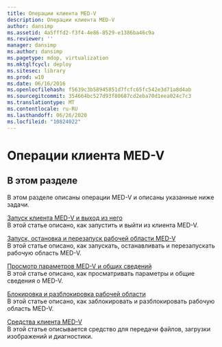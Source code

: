 ```yaml
---
title: Операции клиента MED-V
description: Операции клиента MED-V
author: dansimp
ms.assetid: 4a5fffd2-f3f4-4e86-8529-e1386ba46c9a
ms.reviewer: ''
manager: dansimp
ms.author: dansimp
ms.pagetype: mdop, virtualization
ms.mktglfcycl: deploy
ms.sitesec: library
ms.prod: w10
ms.date: 06/16/2016
ms.openlocfilehash: f5639c3b58945851d7fcfc65fc542e3d71a8d4ab
ms.sourcegitcommit: 354664bc527d93f80687cd2eba70d1eea024c7c3
ms.translationtype: MT
ms.contentlocale: ru-RU
ms.lasthandoff: 06/26/2020
ms.locfileid: "10824022"
---
```

# Операции клиента MED-V


## В этом разделе


В этом разделе описаны операции MED-V и описаны указанные ниже задачи.

<a href="" id="how-to-start-and-exit-the-med-v-client"></a>[Запуск клиента MED-V и выход из него](how-to-start-and-exit-the-med-v-client.md)  
В этой статье описано, как запустить и выйти из клиента MED-V.

<a href="" id="how-to-start--stop--and-restart-a-med-v-workspace"></a>[Запуск, остановка и перезапуск рабочей области MED-V](how-to-start-stop-and-restart-a-med-v-workspace.md)  
В этой статье описано, как запускать, останавливать и перезапускать рабочую область MED-V.

<a href="" id="how-to-view-med-v-settings-and-general-information"></a>[Просмотр параметров MED-V и общих сведений](how-to-view-med-v-settings-and-general-information.md)  
В этой статье описано, как просматривать параметры и общие сведения о MED-V.

<a href="" id="how-to-lock-and-unlock-a-workspace"></a>[Блокировка и разблокировка рабочей области](how-to-lock-and-unlock-a-workspace.md)  
В этой статье описано, как заблокировать и разблокировать рабочую область MED-V.

<a href="" id="med-v-client-tools"></a>[Средства клиента MED-V](med-v-client-toolsv2.md)  
В этой статье описывается средство для передачи файлов, загрузки изображений и диагностики.

 

 





